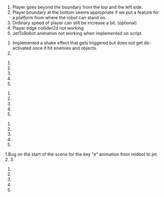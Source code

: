 <!--PLAYER MOVEMENT-->
1. Player goes beyond the boundary from the top and the left side.
2. Player boundary at the bottom seems appropriate if we put a feature for a platform from where 
the robot can stand on. 
3. Ordinary speed of player can still be increase a bit. (optional)
4. Player edge collider2d not working
5. JetToRobot animation not working when implemented on script.

<!--LASER FIRE-->
1. Implemented a shake effect that gets triggered but does not get de-activated once it hit enemies and objects.
2.

<!--REDSPACESHIP MOVEMENT-->
1.
2.
3.
4.
5.


<!--USER INTERFACE-->
1.
2.
3.
4.
5.

<!--SOUNDS-->
1.
2.
3.
4.
5.

<!--SOLVE Issues-->
1.Bug on the start of the scene for the key "e" animation from midbot to jet.
2. 
3.


<!--BUG NOTES TEMPLATE-->
1.
2.
3.
4.
5.



